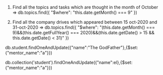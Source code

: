 1. Find all the topics and tasks which are thought in the month of October
=>  db.topics.find({ "$where": "this.date.getMonth() === 9" })

2. Find all the company drives which appeared between 15 oct-2020 and 31-oct-2020
=> db.topics.find({ "$where": "(this.date.getMonth() === 9)&&(this.date.getFullYear() === 2020)&&(this.date.getDate() > 15 && this.date.getDate() < 31)" })

db.student.findOneAndUpdate({"name":"The GodFather"},{$set:{"mentor_name":"a"}})

 db.collection('student').findOneAndUpdate({"name":el},{$set:{"mentor_name":"a"}})